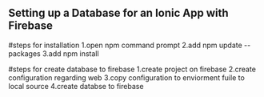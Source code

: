 ## Setting up a Database for an Ionic App with Firebase

#steps for installation
1.open npm command prompt
2.add npm update --packages
3.add npm install


#steps for create database to firebase
1.create project on firebase
2.create configuration regarding web
3.copy configuration to enviorment fuile to local source
4.create databse to firebase

